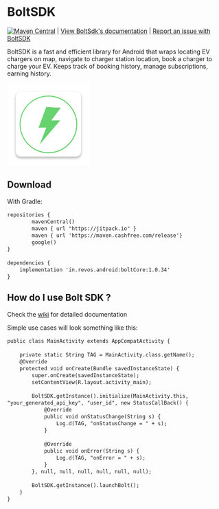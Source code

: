 BoltSDK
=====

[![Maven Central](https://maven-badges.herokuapp.com/maven-central/in.revos.android/boltCore/badge.svg)](https://maven-badges.herokuapp.com/maven-central/in.revos.android/boltCore) | [View BoltSdk's documentation][1] | [Report an issue with BoltSDK][2]

BoltSDK is a fast and efficient library for Android that wraps locating EV chargers on map, navigate to charger station location, book a charger to charge your EV. Keeps track of booking history, manage subscriptions, earning history.

![](static/ic_launcher.png)

Download
--------
With Gradle:

```
repositories {
        mavenCentral()
        maven { url "https://jitpack.io" }
        maven { url 'https://maven.cashfree.com/release'}
        google()
}

dependencies {
    implementation 'in.revos.android:boltCore:1.0.34'
}
```

How do I use Bolt SDK ?
-----------------------
Check the [wiki][1] for detailed documentation

Simple use cases will look something like this:
```
public class MainActivity extends AppCompatActivity {

    private static String TAG = MainActivity.class.getName();
    @Override
    protected void onCreate(Bundle savedInstanceState) {
        super.onCreate(savedInstanceState);
        setContentView(R.layout.activity_main);

        BoltSDK.getInstance().initialize(MainActivity.this, "your_generated_api_key", "user_id", new StatusCallBack() {
            @Override
            public void onStatusChange(String s) {
                Log.d(TAG, "onStatusChange = " + s);
            }

            @Override
            public void onError(String s) {
                Log.d(TAG, "onError = " + s);
            }
        }, null, null, null, null, null, null);

        BoltSDK.getInstance().launchBolt();
    }
}
```
[1]: https://github.com/revos-dev/BoltSdkSample/wiki
[2]: https://github.com/revos-dev/BoltSdkSample/issues